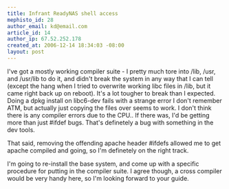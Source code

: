 ```yaml
--- 
title: Infrant ReadyNAS shell access
mephisto_id: 28
author_email: kd@email.com
article_id: 14
author_ip: 67.52.252.178
created_at: 2006-12-14 18:34:03 -08:00
layout: post
---
```

I've got a mostly working compiler suite - I pretty much tore into /lib, /usr, and /usr/lib to do it, and didn't break the system in any way that I can tell (except the hang when I tried to overwrite working libc files in /lib, but it came right back up on reboot). It's a lot tougher to break than I expected. Doing a dpkg install on libc6-dev fails with a strange error I don't remember ATM, but actually just copying the files over seems to work. I don't think there is any compiler errors due to the CPU.. If there was, I'd be getting more than just #ifdef bugs. That's definetely a bug with something in the dev tools.

That said, removing the offending apache header #ifdefs allowed me to get apache compiled and going, so I'm definetely on the right track.

I'm going to re-install the base system, and come up with a specific procedure for putting in the compiler suite. I agree though, a cross compiler would be very handy here, so I'm looking forward to your guide.
